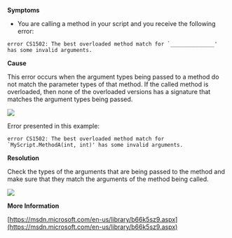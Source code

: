 

**Symptoms**


- You are calling a method in your script and you receive the following error:


```
error CS1502: The best overloaded method match for `______________' has some invalid arguments.
```


**Cause**



This error occurs when the argument types being passed to a method do not match the parameter types of that method. If the called method is overloaded, then none of the overloaded versions has a signature that matches the argument types being passed.



![](/hc/en-us/article_attachments/201953203/BadArguments.png)



Error presented in this example:


```
error CS1502: The best overloaded method match for `MyScript.MethodA(int, int)' has some invalid arguments.
```


**Resolution**



Check the types of the arguments that are being passed to the method and make sure that they match the arguments of the method being called.



![](/hc/en-us/article_attachments/201796366/CS1502_b.png)



**More Information**



[https://msdn.microsoft.com/en-us/library/b66k5sz9.aspx](https://msdn.microsoft.com/en-us/library/b66k5sz9.aspx)

